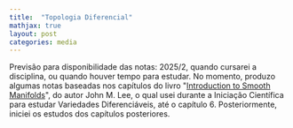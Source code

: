 ```yaml
---
title:  "Topologia Diferencial"
mathjax: true
layout: post
categories: media
---
```


Previsão para disponibilidade das notas: 2025/2, quando cursarei a disciplina, ou quando houver tempo para estudar. No momento, produzo algumas notas baseadas nos capítulos do livro "[Introduction to Smooth Manifolds](https://link.springer.com/book/10.1007/978-1-4419-9982-5)", do autor John M. Lee, o qual usei durante a Iniciação Científica para estudar Variedades Diferenciáveis, até o capítulo 6. Posteriormente, iniciei os estudos dos capítulos posteriores. 

